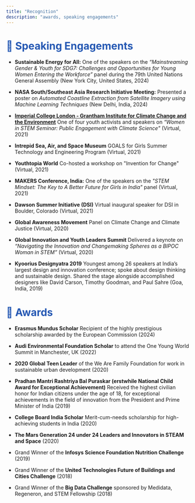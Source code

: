 ```yaml
---
title: "Recognition"
description: "awards, speaking engagements"
---
```


# <span style="color:#2558b3;"> 🎤 Speaking Engagements </span>
- **Sustainable Energy for All:** One of the speakers on the *“Mainstreaming Gender & Youth for SDG7: Challenges and Opportunities for Young Women Entering the Workforce”* panel during the 79th United Nations General Assembly (New York City, United States, 2024) 

- **NASA South/Southeast Asia Research Initiative Meeting:** Presented a poster on *Automated Coastline Extraction from Satellite Imagery using Machine Learning Techniques* (New Delhi, India, 2024)

- **[Imperial College London - Grantham Institute for Climate Change and the Environment](https://www.imperial.ac.uk/grantham/education/science-and-solutions-for-a-changing-planet-dtp/external-engagement/women-in-stem-seminar-series/)** One of four youth activists and speakers on *“Women in STEM Seminar: Public Engagement with Climate Science"* (Virtual, 2021)

- **Intrepid Sea, Air, and Space Museum** GOALS for Girls Summer Technology and Engineering Program (Virtual, 2021)

- **Youthtopia World** Co-hosted a workshop on "Invention for Change" (Virtual, 2021)

- **MAKERS Conference, India:** One of the speakers on the *"STEM Mindset: The Key to A Better Future for Girls in India"* panel (Virtual, 2021)

- **Dawson Summer Initiative (DSI)** Virtual inaugural speaker for DSI in Boulder, Colorado (Virtual, 2021)

- **Global Awareness Movement** Panel on Climate Change and Climate Justice (Virtual, 2020)

- **Global Innovation and Youth Leaders Summit** Delivered a keynote on *“Navigating the Innovation and Changemaking Spheres as a BIPOC Woman in STEM”* (Virtual, 2020)

- **Kyoorius Designyatra 2019** Youngest among 26 speakers at India’s largest design and innovation conference; spoke about design thinking and sustainable design. Shared the stage alongside accomplished designers like David Carson, Timothy Goodman, and Paul Sahre (Goa, India, 2019)



# <span style="color:#2558b3;"> 🏅 Awards  </span>
- **Erasmus Mundus Scholar** Recipient of the highly prestigious scholarship awarded by the European Commission (2024)

- **Audi Environmental Foundation Scholar** to attend the One Young World Summit in Manchester, UK (2022)

- **2020 Global Teen Leader** of the We Are Family Foundation for work in sustainable urban development (2020)

- **Pradhan Mantri Rashtriya Bal Puraskar (erstwhile National Child Award for Exceptional Achievement)** Received the highest civilian honor for Indian citizens under the age of 18, for exceptional achievements in the field of innovation from the President and Prime Minister of India (2019)

- **College Board India Scholar** Merit-cum-needs scholarship for high-achieving students in India (2020)

- **The Mars Generation 24 under 24 Leaders and Innovators in STEAM and Space** (2020)

- Grand Winner of the **Infosys Science Foundation Nutrition Challenge** (2019)

- Grand Winner of the **United Technologies Future of Buildings and Cities Challenge** (2018)

- Grand Winner of the **Big Data Challenge** sponsored by Medidata, Regeneron, and STEM Fellowship (2018)



















